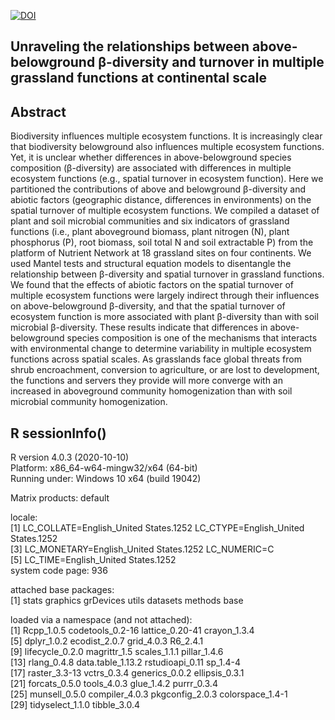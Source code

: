 [![DOI](https://zenodo.org/badge/215262095.svg)](https://zenodo.org/badge/latestdoi/215262095)

## Unraveling the relationships between above-belowground β-diversity and turnover in multiple grassland functions at continental scale


## Abstract
Biodiversity influences multiple ecosystem functions. It is increasingly clear that biodiversity belowground also influences multiple ecosystem functions. Yet, it is unclear whether differences in above-belowground species composition (β-diversity) are associated with differences in multiple ecosystem functions (e.g., spatial turnover in ecosystem function). Here we partitioned the contributions of above and belowground β-diversity and abiotic factors (geographic distance, differences in environments) on the spatial turnover of multiple ecosystem functions. We compiled a dataset of plant and soil microbial communities and six indicators of grassland functions (i.e., plant aboveground biomass, plant nitrogen (N), plant phosphorus (P), root biomass, soil total N and soil extractable P) from the platform of Nutrient Network at 18 grassland sites on four continents. We used Mantel tests and structural equation models to disentangle the relationship between β-diversity and spatial turnover in grassland functions. We found that the effects of abiotic factors on the spatial turnover of multiple ecosystem functions were largely indirect through their influences on above-belowground β-diversity, and that the spatial turnover of ecosystem function is more associated with plant β-diversity than with soil microbial β-diversity. These results indicate that differences in above-belowground species composition is one of the mechanisms that interacts with environmental change to determine variability in multiple ecosystem functions across spatial scales. As grasslands face global threats from shrub encroachment, conversion to agriculture, or are lost to development, the functions and servers they provide will more converge with an increased in aboveground community homogenization than with soil microbial community homogenization.

## R sessionInfo()  
R version 4.0.3 (2020-10-10)  
Platform: x86_64-w64-mingw32/x64 (64-bit)  
Running under: Windows 10 x64 (build 19042)  

Matrix products: default  

locale:  
[1] LC_COLLATE=English_United States.1252  LC_CTYPE=English_United States.1252     
[3] LC_MONETARY=English_United States.1252 LC_NUMERIC=C                            
[5] LC_TIME=English_United States.1252      
system code page: 936

attached base packages:  
[1] stats     graphics  grDevices utils     datasets  methods   base       

loaded via a namespace (and not attached):  
 [1] Rcpp_1.0.5        codetools_0.2-16  lattice_0.20-41   crayon_1.3.4       
 [5] dplyr_1.0.2       ecodist_2.0.7     grid_4.0.3        R6_2.4.1           
 [9] lifecycle_0.2.0   magrittr_1.5      scales_1.1.1      pillar_1.4.6       
[13] rlang_0.4.8       data.table_1.13.2 rstudioapi_0.11   sp_1.4-4           
[17] raster_3.3-13     vctrs_0.3.4       generics_0.0.2    ellipsis_0.3.1     
[21] forcats_0.5.0     tools_4.0.3       glue_1.4.2        purrr_0.3.4        
[25] munsell_0.5.0     compiler_4.0.3    pkgconfig_2.0.3   colorspace_1.4-1   
[29] tidyselect_1.1.0  tibble_3.0.4  
